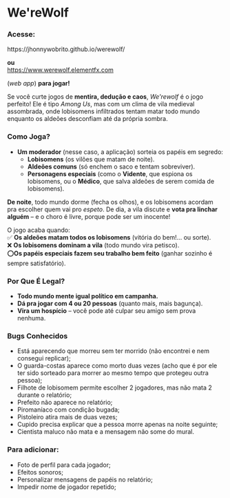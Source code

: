 <h1>We'reWolf</h1>
<h3>Acesse:</h3>
https://jhonnywobrito.github.io/werewolf/ <br>

**ou**
<br>https://www.werewolf.elementfx.com<br>

(*web app*)
**para jogar!**

Se você curte jogos de **mentira, dedução e caos**, *We'rewolf* é o jogo perfeito! Ele é tipo *Among Us*, mas com um clima de vila medieval assombrada, onde lobisomens infiltrados tentam matar todo mundo enquanto os aldeões desconfiam até da própria sombra.  

### **Como Joga?**  
- **Um moderador** (nesse caso, a aplicação) sorteia os papéis em segredo:  
  - **Lobisomens** (os vilões que matam de noite).  
  - **Aldeões comuns** (só enchem o saco e tentam sobreviver).  
  - **Personagens especiais** (como o **Vidente**, que espiona os lobisomens, ou o **Médico**, que salva aldeões de serem comida de lobisomens).  

**De noite**, todo mundo dorme (fecha os olhos), e os lobisomens acordam pra escolher quem vai pro *espeto*. De dia, a vila discute e **vota pra linchar alguém** – e o choro é livre, porque pode ser um inocente!  

O jogo acaba quando:  
✅ **Os aldeões matam todos os lobisomens** (vitória do bem!... ou sorte).  
❌ **Os lobisomens dominam a vila** (todo mundo vira petisco). <br>
⭕️**Os papéis especiais fazem seu trabalho bem feito** (ganhar sozinho é sempre satisfatório).

### **Por Que É Legal?**  
- **Todo mundo mente igual político em campanha.**  
- **Dá pra jogar com 4 ou 20 pessoas** (quanto mais, mais bagunça).  
- **Vira um hospício** – você pode até culpar seu amigo sem prova nenhuma.

### Bugs Conhecidos
- Está aparecendo que morreu sem ter morrido (não encontrei e nem consegui replicar);
- O guarda-costas aparece como morto duas vezes (acho que é por ele ter sido sorteado para morrer ao mesmo tempo que protegeu outra pessoa);
- Filhote de lobisomem permite escolher 2 jogadores, mas não mata 2 durante o relatório;
- Prefeito não aparece no relatório;
- Piromaníaco com condição bugada;
- Pistoleiro atira mais de duas vezes;
- Cupido precisa explicar que a pessoa morre apenas na noite seguinte;
- Cientista maluco não mata e a mensagem não some do mural.

### Para adicionar:
- Foto de perfil para cada jogador;
- Efeitos sonoros;
- Personalizar mensagens de papéis no relatório;
- Impedir nome de jogador repetido;
